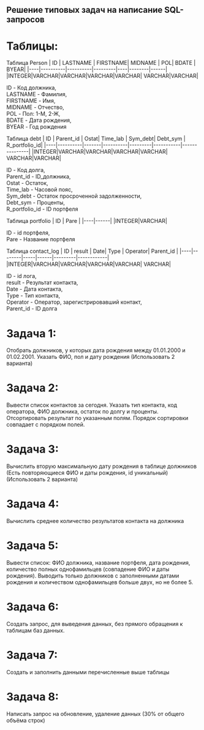 ## Решение типовых задач на написание SQL-запросов

# Таблицы:

Таблица Person
| ID | LASTNAME | FIRSTNAME| MIDNAME | POL|  BDATE | BYEAR|
|----|----------|----------|---------|----|--------|------|
|INTEGER|VARCHAR|VARCHAR|VARCHAR|VARCHAR| VARCHAR|VARCHAR|

ID -	Код должника,  
LASTNAME -	Фамилия,  
FIRSTNAME -	Имя,  
MIDNAME	- Отчество,  
POL	- Пол: 1-М, 2-Ж,  
BDATE	- Дата рождения,  
BYEAR -	Год рождения  

Таблица debt
| ID | Parent_id | Ostat| Time_lab | Sym_debt|  Debt_sym | R_portfolio_id|
|----|----------|-------|----------|---------|-----------|---------------|
|INTEGER|VARCHAR|VARCHAR|VARCHAR|VARCHAR| VARCHAR|VARCHAR|

ID 	- Код долга,   
Parent_id	- ID_должника,  
Ostat -	Остаток,  
Time_lab	- Часовой пояс,  
Sym_debt	- Остаток просроченной задолженности,  
Debt_sym	- Проценты,  
R_portfolio_id -	ID портфеля


Таблица portfolio
| ID | Pare |
|----|------|
|INTEGER|VARCHAR|

ID - id портфеля,  
Pare	- Название портфеля


Таблица contact_log
| ID | result | Date| Type | Operator|  Parent_id |
|----|--------|-----|------|---------|------------|
|INTEGER|VARCHAR|VARCHAR|VARCHAR|VARCHAR| VARCHAR|

ID -	id лога,  
result	- Результат контакта,  
Date	- Дата контакта,  
Type - 	Тип контакта,  
Operator -	Оператор, зарегистрировавший контакт,  
Parent_id	- ID долга



# Задача 1:
Отобрать должников, у которых дата рождения между 01.01.2000 и 01.02.2001. Указать ФИО, пол и дату рождения (Использовать 2 варианта)

# Задача 2:
Вывести список контактов за сегодня. Указать тип контакта, код оператора, ФИО должника, остаток по долгу и проценты. Отсортировать результат по указанным полям. Порядок сортировки совпадает с порядком полей.
 
# Задача 3:
Вычислить вторую максимальную дату рождения в таблице должников (Есть повторяющиеся ФИО и даты рождения, id уникальный) (Использовать 2 варианта)

# Задача 4:
Вычислить среднее количество результатов контакта на должника

# Задача 5:
Вывести список: ФИО должника, название портфеля, дата рождения, количество полных однофамильцев (совпадение ФИО и даты рождения). Выводить только должников с заполненными датами рождения и количеством однофамильцев больше двух, но не более 5. 

# Задача 6:
Создать запрос, для выведения данных, без прямого обращения к таблицам баз данных. 

# Задача 7:
Создать и заполнить данными перечисленные выше таблицы

# Задача 8:
Написать запрос на обновление, удаление данных (30% от общего объёма строк)
